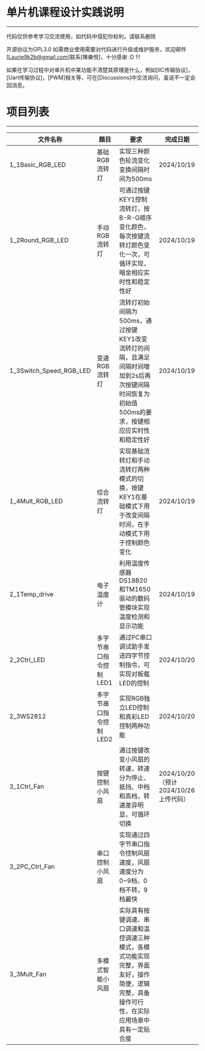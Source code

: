 # 单片机课程设计实践说明
---
代码仅供参考学习交流使用，如代码中侵犯你权利，请联系删除

开源协议为GPL3.0
如需商业使用需要对代码进行升级或维护服务，欢迎邮件[Laurie9k2b@gmail.com]联系[陳樂悅]，十分感谢 :D !!!

如果在学习过程中对单片机中某功能不清楚其原理是什么，例如[IIC传输协议]，[Uart传输协议]，[PWM]相关等，可在[Discussions]中交流询问，虽说不一定会回消息。

# 项目列表
---

| 文件名称                    | 题目            | 要求                                                                               | 完成日期                             |
| ----------------------- | ------------- | -------------------------------------------------------------------------------- | -------------------------------- |
| 1_1Basic_RGB_LED        | 基础RGB流转灯      | 实现三种颜色轮流变化<br>变换间隔时间为500ms                                                       | 2024/10/19                       |
| 1_2Round_RGB_LED        | 手动RGB流转灯      | 可通过按键KEY1控制流转灯，按B-R-G顺序变化颜色，每次按键流转灯颜色变化一次，可循环实现，暗金相应实时性和稳定性好                     | 2024/10/19                       |
| 1_3Switch_Speed_RGB_LED | 变速RGB流转灯      | 流转灯初始间隔为500ms，通过按键KEY1改变流转灯的间隔，且满足间隔时间增加到2s后再次按键间隔时间恢复为初始值500ms的要求，按键相应应实时性和稳定性好 | 2024/10/19                       |
| 1_4Mult_RGB_LED         | 综合流转灯         | 实现基础流转灯和手动流转灯两种模式的切换，按键KEY1在基础模式下用于改变间隔时间，在手动模式下用于控制颜色变化                         | 2024/10/19                       |
| 2_1Temp_drive           | 电子温度计         | 利用温度传感器DS18B20和TM1650驱动的数码管模块实现温度检测和显示功能                                         | 2024/10/19                       |
| 2_2Ctrl_LED             | 多字节串口指令控制LED1 | 通过PC串口调试助手发送四字节控制指令，可实现对板载LED的控制                                                 | 2024/10/20                       |
| 2_3WS2812               | 多字节串口指令控制LED2 | 实现RGB独立LED控制和真彩LED控制两种功能                                                         | 2024/10/20                       |
| 3_1Ctrl_Fan             | 按键控制小风扇       | 通过按键改变小风扇的转速，转速分为停止、抵挡、中档和高档，转速差异明显，可循环切换                                        | 2024/10/20<br>（预计2024/10/26上传代码） |
| 3_2PC_Ctrl_Fan          | 串口控制小风扇       | 实现通过四字节串口指令控制风扇速度，风扇速度分为0~9档，0档不转，9档最快                                           |                                  |
| 3_3Mult_Fan             | 多模式智能小风扇      | 实际具有按键调速、串口调速和温控调速三种模式，各模式功能实现完整，界面友好，操作简便，逻辑完整，具备操作可行性，在实际应用场景中具有一定贴合度          |                                  |
